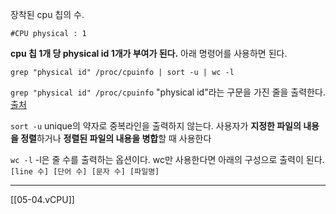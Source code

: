 장착된 cpu 칩의 수.
```
#CPU physical : 1
```
**cpu 칩 1개 당 physical id 1개가 부여가 된다.**
아래 명령어를 사용하면 된다.
```
grep "physical id" /proc/cpuinfo | sort -u | wc -l
```
`grep "physical id" /proc/cpuinfo` "physical id"라는 구문을 가진 줄을 출력한다. [출처](https://syuda.tistory.com/81)

`sort -u` unique의 약자로 중복라인을 출력하지 않는다.
사용자가 **지정한 파일의 내용을 정렬**하거나 **정렬된 파일의 내용을 병합**할 때 사용한다

`wc -l` -l은 줄 수를 출력하는 옵션이다.
wc만 사용한다면 아래의 구성으로 출력이 된다.
`[line 수] [단어 수] [문자 수] [파일명]`

***
[[05-04.vCPU]]